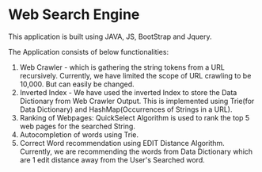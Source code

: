 # Web Search Engine

This application is built using JAVA, JS, BootStrap and Jquery. 

The Application consists of below functionalities: 
 1. Web Crawler - which is gathering the string tokens from a URL recursively. Currently, we have limited the scope of URL crawling to be 10,000. But can easily be changed. 
 2. Inverted Index - We have used the inverted Index to store the Data Dictionary from Web Crawler Output. This is implemented using Trie(for Data Dictionary) and HashMap(Occurrences of Strings in a URL). 
 3. Ranking of Webpages: QuickSelect Algorithm is used to rank the top 5 web pages for the searched String.
 4. Autocompletion of words using Trie.
 5. Correct Word recommendation using EDIT Distance Algorithm. Currently, we are recommending the words from Data Dictionary which are 1 edit distance away from the User's Searched word.
